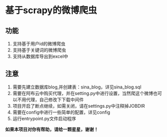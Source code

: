 # 基于scrapy的微博爬虫
## 功能
1. 支持基于用户id的微博爬虫
2. 支持基于关键词的微博爬虫
3. 支持从数据库导出到excel中

## 注意
1. 需要先建立数据库blog,并创建表：sina_blog，详见sina_blog.sql
2. 需要在阿布云中购买代理，并在setting.py中进行设置，当然爬这个微博也可以不用代理，自己修改下下载中间件
3. 项目开启了断点继续，如需关闭，请在settings.py中注释掉JOBDIR
4. 需要在config中进行一些简单的配置，详见config
5. 运行entrypoint.py文件启动程序



**如果本项目对你有帮助，请给一颗星星，谢谢！**
